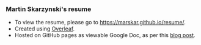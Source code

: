 ### Martin Skarzynski's resume

- To view the resume, please go to https://marskar.github.io/resume/.
- Created using [Overleaf](https://www.overleaf.com/read/bvpsxgwbdktd).
- Hosted on GitHub pages as viewable Google Doc, as per this [blog post](https://medium.com/@kekayan/display-your-resume-cv-pdf-in-website-using-github-73a088ac961d).
